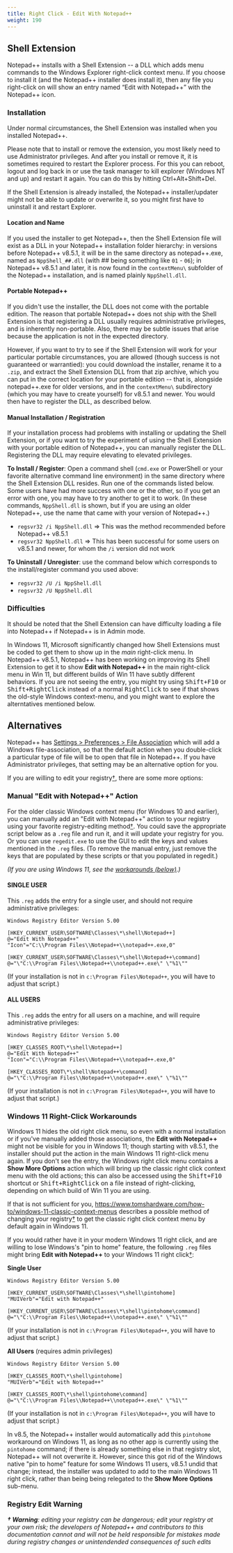 ```yaml
---
title: Right Click - Edit With Notepad++
weight: 190
---
```


## Shell Extension

Notepad++ installs with a Shell Extension -- a DLL which adds menu commands to the Windows Explorer right-click context menu.  If you choose to install it (and the Notepad++ installer does install it), then any file you right-click on will show an entry named “Edit with Notepad++” with the Notepad++ icon.

### Installation

Under normal circumstances, the Shell Extension was installed when you installed Notepad++.

Please note that to install or remove the extension, you most likely need to use Administrator privileges.  And after you install or remove it, it is sometimes required to restart the Explorer process. For this you can reboot, logout and log back in or use the task manager to kill explorer (Windows NT and up) and restart it again. You can do this by hitting Ctrl+Alt+Shift+Del.

If the Shell Extension is already installed, the Notepad++ installer/updater might not be able to update or overwrite it, so you might first have to uninstall it and restart Explorer.

#### Location and Name

If you used the installer to get Notepad++, then the Shell Extension file will exist as a DLL in your Notepad++ installation folder hierarchy: in versions before Notepad++ v8.5.1, it will be in the same directory as notepad++.exe, named as `NppShell_##.dll` (with ## being something like `01` - `06`); in Notepad++ v8.5.1 and later, it is now found in the `contextMenu\` subfolder of the Notepad++ installation, and is named plainly `NppShell.dll`.

#### Portable Notepad++

If you didn't use the installer, the DLL does not come with the portable edition.  The reason that portable Notepad++ does not ship with the Shell Extension is that registering a DLL usually requires administrative privileges, and is inherently non-portable.  Also, there may be subtle issues that arise because the application is not in the expected directory.

However, if you want to try to see if the Shell Extension will work for your particular portable circumstances, you are allowed (though success is not guaranteed or warrantied): you could download the installer, rename it to a `.zip`, and extract the Shell Extension DLL from that zip archive, which you can put in the correct location for your portable edition -- that is, alongside notepad++.exe for older versions, and in the `contextMenu\` subdirectory (which you may have to create yourself) for v8.5.1 and newer.  You would then have to register the DLL, as described below.

#### Manual Installation / Registration

If your installation process had problems with installing or updating the Shell Extension, or if you want to try the experiment of using the Shell Extension with your portable edition of Notepad++, you can manually register the DLL.  Registering the DLL may require elevating to elevated privileges.

**To Install / Register**: Open a command shell (`cmd.exe` or PowerShell or your favorite alternative command line environment) in the same directory where the Shell Extension DLL resides.  Run one of the commands listed below.  Some users have had more success with one or the other, so if you get an error with one, you may have to try another to get it to work.  (In these commands, `NppShell.dll` is shown, but if you are using an older Notepad++, use the name that came with your version of Notepad++.)

- `regsvr32 /i NppShell.dll` ⇒ This was the method recommended before Notepad++ v8.5.1
- `regsvr32 NppShell.dll` ⇒ This has been successful for some users on v8.5.1 and newer, for whom the `/i` version did not work

**To Uninstall / Unregister**: use the command below which corresponds to the install/register command you used above:

- `regsvr32 /U /i NppShell.dll`
- `regsvr32 /U NppShell.dll`

### Difficulties

It should be noted that the Shell Extension can have difficulty loading a file into Notepad++ if Notepad++ is in Admin mode.

In Windows 11, Microsoft significantly changed how Shell Extensions must be coded to get them to show up in the _main_ right-click menu.  In Notepad++ v8.5.1, Notepad++ has been working on improving its Shell Extension to get it to show **Edit with Notepad++** in the main right-click menu in Win 11, but different builds of Win 11 have subtly different behaviors.  If you are not seeing the entry, you might try using <kbd>Shift+F10</kbd> or <kbd>Shift+RightClick</kbd> instead of a normal <kbd>RightClick</kbd> to see if that shows the old-style Windows context-menu, and you might want to explore the alterntatives mentioned below.

## Alternatives

Notepad++ has [Settings > Preferences > File Association](../preferences/#file-association) which will add a Windows file-association, so that the default action when you double-click a particular type of file will be to open that file in Notepad++.  If you have Administrator privileges, that setting may be an alternative option for you.

If you are willing to edit your registry[†](#registry-edit-warning "edit your registry at your own risk"), there are some more options:

### Manual "Edit with Notepad++" Action

For the older classic Windows context menu (for Windows 10 and earlier), you can manually add an "Edit with Notepad++" action to your registry using your favorite registry-editing method[†](#registry-edit-warning "edit your registry at your own risk").  You could save the appropriate script below as a `.reg` file and run it, and it will update your registry for you.  Or you can use `regedit.exe` to use the GUI to edit the keys and values mentioned in the `.reg` files.  (To remove the manual entry, just remove the keys that are populated by these scripts or that you populated in regedit.)

_(If you are using Windows 11, see the [workarounds (below)](#windows-11-right-click-workarounds).)_

#### SINGLE USER

This `.reg` adds the entry for a single user, and should not require administrative privileges:
```
Windows Registry Editor Version 5.00

[HKEY_CURRENT_USER\SOFTWARE\Classes\*\shell\Notepad++]
@="Edit With Notepad++"
"Icon"="C:\\Program Files\\Notepad++\\notepad++.exe,0"

[HKEY_CURRENT_USER\SOFTWARE\Classes\*\shell\Notepad++\command]
@="\"C:\\Program Files\\Notepad++\\notepad++.exe\" \"%1\""
```
(If your installation is not in `c:\Program Files\Notepad++`, you will have to adjust that script.)

#### ALL USERS

This `.reg` adds the entry for all users on a machine, and will require administrative privileges:

```
Windows Registry Editor Version 5.00

[HKEY_CLASSES_ROOT\*\shell\Notepad++]
@="Edit With Notepad++"
"Icon"="C:\\Program Files\\Notepad++\\notepad++.exe,0"

[HKEY_CLASSES_ROOT\*\shell\Notepad++\command]
@="\"C:\\Program Files\\Notepad++\\notepad++.exe\" \"%1\""
```
(If your installation is not in `c:\Program Files\Notepad++`, you will have to adjust that script.)

### Windows 11 Right-Click Workarounds

Windows 11 hides the old right click menu, so even with a normal installation or if you've manually added those associations, the **Edit with Notepad++** might not be visible for you in Windows 11; though starting with v8.5.1, the installer should put the action in the main Windows 11 right-click menu again. If you don't see the entry, the Windows right click menu contains a **Show More Options** action which will bring up the classic right click context menu with the old actions; this can also be accessed using the <kbd>Shift+F10</kbd> shortcut or <kbd>Shift+RightClick</kbd> on a file instead of right-clicking, depending on which build of Win 11 you are using.

If that is not sufficient for you, https://www.tomshardware.com/how-to/windows-11-classic-context-menus describes a possible method of changing your registry[†](#registry-edit-warning "edit your registry at your own risk") to get the classic right click context menu by default again in Windows 11.

If you would rather have it in your modern Windows 11 right click, and are willing to lose Windows's "pin to home" feature, the following `.reg` files might bring **Edit with Notepad++** to your Windows 11 right click[†](#registry-edit-warning "edit your registry at your own risk"):

**Single User**
```
Windows Registry Editor Version 5.00

[HKEY_CURRENT_USER\SOFTWARE\Classes\*\shell\pintohome]
"MUIVerb"="Edit with Notepad++"

[HKEY_CURRENT_USER\SOFTWARE\Classes\*\shell\pintohome\command]
@="\"C:\\Program Files\\Notepad++\\notepad++.exe\" \"%1\""
```
(If your installation is not in `c:\Program Files\Notepad++`, you will have to adjust that script.)

**All Users** (requires admin privileges)
```
Windows Registry Editor Version 5.00

[HKEY_CLASSES_ROOT\*\shell\pintohome]
"MUIVerb"="Edit with Notepad++"

[HKEY_CLASSES_ROOT\*\shell\pintohome\command]
@="\"C:\\Program Files\\Notepad++\\notepad++.exe\" \"%1\""
```
(If your installation is not in `c:\Program Files\Notepad++`, you will have to adjust that script.)

In v8.5, the Notepad++ installer would automatically add this `pintohome` workaround on Windows 11, as long as no other app is currently using the `pintohome` command; if there is already something else in that registry slot, Notepad++ will not overwrite it.  However, since this got rid of the Windows native "pin to home" feature for some Windows 11 users, v8.5.1 undid that change; instead, the installer was updated to add to the main Windows 11 right click, rather than being being relegated to the **Show More Options** sub-menu.


### Registry Edit Warning

_**† Warning**: editing your registry can be dangerous; edit your registry at your own risk; the developers of Notepad++ and contributors to this documentation cannot and will not be held responsible for mistakes made during registry changes or unintendended consequences of such edits_
